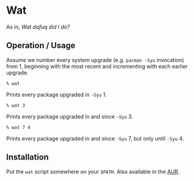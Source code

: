 # Wat

As in, *Wat dafuq did I do?*

## Operation / Usage

Assume we number every system upgrade (e.g. `pacman -Syu` invocation) from 1,
beginning with the most recent and incrementing with each earlier upgrade.

```
% wat
```

Prints every package upgraded in `-Syu` 1.

```
% wat 3
```

Prints every package upgraded in and since `-Syu` 3.

```
% wat 7 4
```

Prints every package upgraded in and since `-Syu` 7, but only until `-Syu` 4.

## Installation

Put the `wat` script somewhere on your `$PATH`. Also available in the [AUR][].

[aur]: https://aur.archlinux.org/packages/wat-git/
